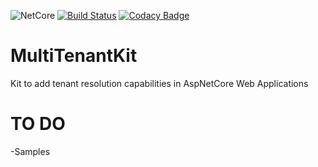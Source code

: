 ![NetCore](https://img.shields.io/badge/net%20core-2.2-sucess)
[![Build Status](https://dev.azure.com/DementCore/DementCore/_apis/build/status/dementcore.DementCore.MultiTenantKit?branchName=master)](https://dev.azure.com/DementCore/DementCore/_build/latest?definitionId=1&branchName=master)
[![Codacy Badge](https://api.codacy.com/project/badge/Grade/d9b16436ea5b428abb57059a10859ee2)](https://www.codacy.com/app/dementcore/DementCore.MultiTenantKit)

# MultiTenantKit
Kit to add tenant resolution capabilities in AspNetCore Web Applications

# TO DO
  -Samples
